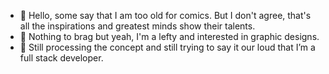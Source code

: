 - 👋 Hello, some say that I am too old for comics. But I don't agree, that's all the inspirations and greatest minds show their talents.
- 👀 Nothing to brag but yeah, I'm a lefty and interested in graphic designs.
- 🌱 Still processing the concept and still trying to say it our loud that I’m a full stack developer.


<!---
AmySultan/AmySultan is a ✨ special ✨ repository because its `README.md` (this file) appears on your GitHub profile.
You can click the Preview link to take a look at your changes.
--->
